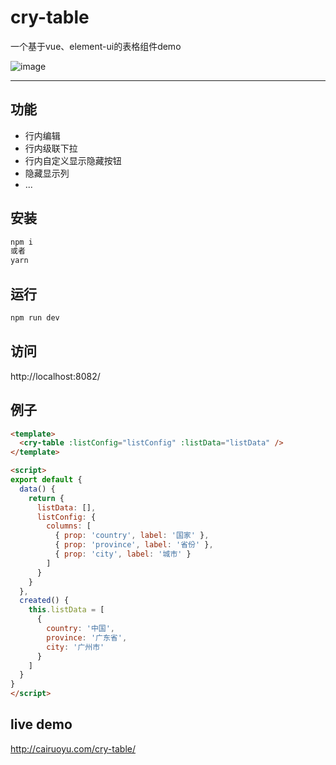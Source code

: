 # cry-table
一个基于vue、element-ui的表格组件demo

![image](http://www.cairuoyu.com/screenshots/vue-cry-table.png)

---
## 功能
* 行内编辑
* 行内级联下拉
* 行内自定义显示隐藏按钮
* 隐藏显示列
* ...

## 安装
```bash
npm i
或者
yarn
```

## 运行
```bash
npm run dev
```

## 访问
http://localhost:8082/

## 例子
```html
<template>
  <cry-table :listConfig="listConfig" :listData="listData" />
</template>

<script>
export default {
  data() {
    return {
      listData: [],
      listConfig: {
        columns: [
          { prop: 'country', label: '国家' },
          { prop: 'province', label: '省份' },
          { prop: 'city', label: '城市' }
        ]
      }
    }
  },
  created() {
    this.listData = [
      {
        country: '中国',
        province: '广东省',
        city: '广州市'
      }
    ]
  }
}
</script>
```

## live demo
http://cairuoyu.com/cry-table/